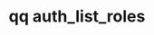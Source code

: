 ---
category: auth
command: auth_list_roles
keywords: qq, qq_cli, auth_list_roles
optional_options:
- alternate: []
  help: Print JSON representation of auth roles.
  name: --json
  required: false
permalink: /qq-cli-command-guide/auth/auth_list_roles.html
positional_options: []
sidebar: qq_cli_command_reference_sidebar
summary: This section explains how to use the <code>qq auth_list_roles</code> command.
synopsis: List all of the roles.
title: qq auth_list_roles
usage: qq auth_list_roles [-h] [--json]
zendesk_source: qq CLI Command Guide

---